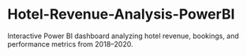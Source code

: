# Hotel-Revenue-Analysis-PowerBI
Interactive Power BI dashboard analyzing hotel revenue, bookings, and performance metrics from 2018–2020.
